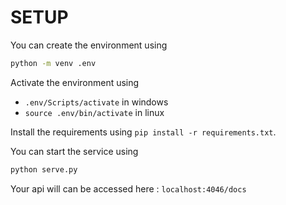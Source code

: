 # SETUP

You can create the environment using

```bash
python -m venv .env
```

Activate the environment using

- `.env/Scripts/activate` in windows
- `source .env/bin/activate` in linux

Install the requirements using `pip install -r requirements.txt`.

You can start the service using

```bash
python serve.py
```

Your api will can be accessed here : `localhost:4046/docs`
